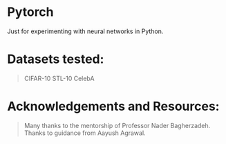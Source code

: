 # Pytorch
Just for experimenting with neural networks in Python. 

# Datasets tested: 
> CIFAR-10
> STL-10
> CelebA

# Acknowledgements and Resources: 
> Many thanks to the mentorship of Professor Nader Bagherzadeh. 
> Thanks to guidance from Aayush Agrawal. 
